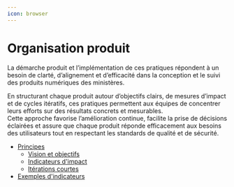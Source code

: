 ```yaml
---
icon: browser
---
```


# Organisation produit

La démarche produit et l’implémentation de ces pratiques répondent à un besoin de clarté, d’alignement et d’efficacité dans la conception et le suivi des produits numériques des ministères.

En structurant chaque produit autour d’objectifs clairs, de mesures d’impact et de cycles itératifs, ces pratiques permettent aux équipes de concentrer leurs efforts sur des résultats concrets et mesurables.\
Cette approche favorise l’amélioration continue, facilite la prise de décisions éclairées et assure que chaque produit réponde efficacement aux besoins des utilisateurs tout en respectant les standards de qualité et de sécurité.

* [Principes](principes.md)
  * [Vision et objectifs](principes.md#pourquoi-cest-important-)
  * [Indicateurs d'impact](principes.md#indicateurs-dimpact)
  * [Itérations courtes](principes.md#itérations-courtes)
* [Exemples d'indicateurs](indicateurs.md)
